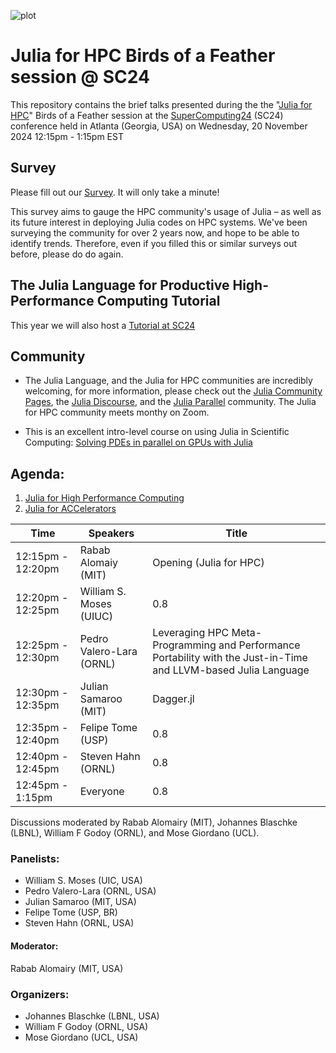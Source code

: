 ![plot](./assets/banner.png)


# Julia for HPC Birds of a Feather session @ SC24

This repository contains the brief talks presented during the the "[Julia for
HPC](https://sc24.conference-program.com/presentation/?id=bof136&sess=sess648)" Birds of a
Feather session at the
[SuperComputing24](https://sc24.supercomputing.org/)
(SC24) conference held in Atlanta (Georgia, USA) on Wednesday, 20 November 2024
12:15pm - 1:15pm EST

## Survey

Please fill out our [Survey](https://forms.gle/QyJZuFqov6zFm1UUA). It will only take a
minute!

This survey aims to gauge the HPC community's usage of Julia – as well as its future
interest in deploying Julia codes on HPC systems. We've been surveying the community for
over 2 years now, and hope to be able to identify trends. Therefore, even if you filled 
this or similar surveys out before, please do do again.

## The Julia Language for Productive High-Performance Computing Tutorial

This year we will also host a [Tutorial at SC24](https://github.com/JuliaParallel/julia-hpc-tutorial-sc24)

## Community

* The Julia Language, and the Julia for HPC communities are incredibly welcoming, for
more information, please check out the [Julia Community Pages](https://julialang.org/community/),
the [Julia Discourse](https://discourse.julialang.org/),
and the [Julia Parallel](https://juliaparallel.org/) community. The Julia for HPC
community meets monthy on Zoom.

* This is an excellent intro-level course on using Julia in Scientific Computing:
[Solving PDEs in parallel on GPUs with Julia](https://pde-on-gpu.vaw.ethz.ch/)

## Agenda:
1. [Julia for High Performance Computing](./SC24-BoF-Julia.pptx.pdf)
2. [Julia for ACCelerators](./Julia%20for%20ACCelerators%20(JACC)-BoF.pptx.pdf)

| Time                | Speakers                     | Title                            |
|---------------------|------------------------------|----------------------------------|
| 12:15pm - 12:20pm   | Rabab Alomaiy (MIT)          |  Opening (Julia for HPC)         |
| 12:20pm - 12:25pm   | William S. Moses (UIUC)      | 0.8                              |
| 12:25pm - 12:30pm   | Pedro Valero-Lara (ORNL)     | Leveraging HPC Meta-Programming and Performance Portability with the Just-in-Time and LLVM-based Julia Language|
| 12:30pm - 12:35pm   | Julian Samaroo (MIT)         | Dagger.jl                        |
| 12:35pm - 12:40pm   | Felipe Tome (USP)            | 0.8                              |
| 12:40pm - 12:45pm   | Steven Hahn (ORNL)           | 0.8                              |
| 12:45pm - 1:15pm    | Everyone                     | 0.8                              |

Discussions moderated by Rabab Alomairy (MIT), Johannes Blaschke (LBNL), William F Godoy (ORNL), and Mose Giordano (UCL).
### Panelists: 

- William S. Moses (UIC, USA)
- Pedro Valero-Lara  (ORNL, USA)
- Julian Samaroo (MIT, USA)
- Felipe Tome (USP, BR)
- Steven Hahn (ORNL, USA)

#### Moderator:

Rabab Alomairy (MIT, USA)

### Organizers:

- Johannes Blaschke (LBNL, USA)
- William F Godoy (ORNL, USA)
- Mose Giordano (UCL, USA)
